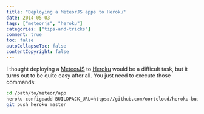 ```yaml
---
title: "Deploying a MeteorJS apps to Heroku"
date: 2014-05-03
tags: ["meteorjs", "heroku"]
categories: ["tips-and-tricks"]
comment: true
toc: false
autoCollapseToc: false
contentCopyright: false
---
```


<!--more-->

I thought deploying a [MeteorJS](http://www.meteor.com) to [Heroku](https://www.heroku.com) would be a difficult task, but it turns out to be quite easy after all.
You just need to execute those commands:

```bash
cd /path/to/meteor/app
heroku config:add BUILDPACK_URL=https://github.com/oortcloud/heroku-buildpack-meteorite.git
git push heroku master
```
